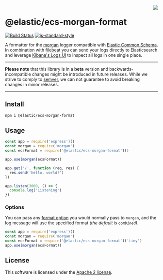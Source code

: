 <img align="right" width="auto" height="auto" src="https://www.elastic.co/static-res/images/elastic-logo-200.png">

# @elastic/ecs-morgan-format

[![Build Status](https://apm-ci.elastic.co/buildStatus/icon?job=apm-agent-nodejs%2Fecs-logging-js-mbp%2Fmaster)](https://apm-ci.elastic.co/job/apm-agent-nodejs/job/ecs-logging-js-mbp/job/master/)  [![js-standard-style](https://img.shields.io/badge/code%20style-standard-brightgreen.svg?style=flat)](http://standardjs.com/)

A formatter for the [morgan](https://www.npmjs.com/package/morgan) logger compatible with [Elastic Common Schema](https://www.elastic.co/guide/en/ecs/current/index.html).<br/>
In combination with [filebeat](https://www.elastic.co/products/beats/filebeat) you can send your logs directly to Elasticsearch and leverage [Kibana's Logs UI](https://www.elastic.co/guide/en/infrastructure/guide/current/logs-ui-overview.html) to inspect all logs in one single place.

---

**Please note** that this library is in a **beta** version and backwards-incompatible changes might be introduced in future releases. While we strive to comply to [semver](https://semver.org/), we can not guarantee to avoid breaking changes in minor releases.

---

## Install
```sh
npm i @elastic/ecs-morgan-format
```

## Usage
```js
const app = require('express')()
const morgan = require('morgan')
const ecsFormat = require('@elastic/ecs-morgan-format')()

app.use(morgan(ecsFormat))

app.get('/', function (req, res) {
  res.send('hello, world!')
})

app.listen(3000, () => {
  console.log('Listening')
})
```

### Options
You can pass any [format option](https://github.com/expressjs/morgan#options) you would normally pass to `morgan`, and the log message will use the specified format *(the default is `combined`)*.
```js
const app = require('express')()
const morgan = require('morgan')
const ecsFormat = require('@elastic/ecs-morgan-format')('tiny')
app.use(morgan(ecsFormat))
```

## License
This software is licensed under the [Apache 2 license](./LICENSE).
